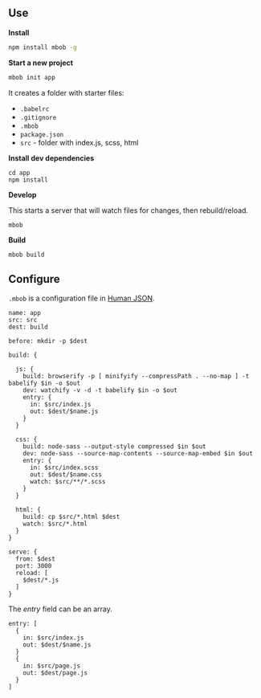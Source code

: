 
## Use

**Install**

```bash
npm install mbob -g
```

**Start a new project**

```bash
mbob init app
```

It creates a folder with starter files:

- `.babelrc`
- `.gitignore`
- `.mbob`
- `package.json`
- `src` - folder with index.js, scss, html

**Install dev dependencies**

```
cd app
npm install
```

**Develop**

This starts a server that will watch files for changes, then rebuild/reload.

```
mbob
```

**Build**

```
mbob build
```

## Configure

`.mbob` is a configuration file in [Human JSON](http://hjson.org/).

```hjson
name: app
src: src
dest: build

before: mkdir -p $dest

build: {

  js: {
    build: browserify -p [ minifyify --compressPath . --no-map ] -t babelify $in -o $out
    dev: watchify -v -d -t babelify $in -o $out
    entry: {
      in: $src/index.js
      out: $dest/$name.js
    }
  }

  css: {
    build: node-sass --output-style compressed $in $out
    dev: node-sass --source-map-contents --source-map-embed $in $out
    entry: {
      in: $src/index.scss
      out: $dest/$name.css
      watch: $src/**/*.scss
    }
  }

  html: {
    build: cp $src/*.html $dest
    watch: $src/*.html
  }
}

serve: {
  from: $dest
  port: 3000
  reload: [
    $dest/*.js
  ]
}
```

The *entry* field can be an array.

```
entry: [
  {
    in: $src/index.js
    out: $dest/$name.js
  }
  {
    in: $src/page.js
    out: $dest/page.js
  }
]
```
